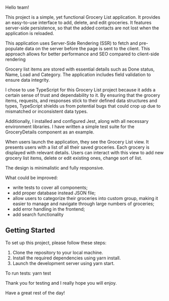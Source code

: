 Hello team!

This project is a simple, yet functional Grocery List application. It provides an easy-to-use interface to add, delete, and edit groceries. It features server-side persistence, so that the added contacts are not lost when the application is reloaded.

This application uses Server-Side Rendering (SSR) to fetch and pre-populate data on the server before the page is sent to the client. This approach allows for better performance and SEO compared to client-side rendering

Grocery list items are stored with essential details such as Done status, Name, Load and Category. The application includes field validation to ensure data integrity.

I chose to use TypeScript for this Grocery List project because it adds a certain sense of trust and dependability to it. By ensuring that the grocery items, requests, and responses stick to their defined data structures and types, TypeScript shields us from potential bugs that could crop up due to mismatched or inconsistent data types. 

Additionally, I installed and configured Jest, along with all necessary environment libraries. I have written a simple test suite for the GroceryDetails component as an example.

When users launch the application, they see the Grocery List view. It presents users with a list of all their saved groceries. Each grocery is displayed with relevant details. Users can interact with this view to add new grocery list items, delete or edit existing ones, change sort of list.


The design is minimalistic and fully responsive.


What could be improved:

- write tests to cover all components;
- add proper database instead JSON file;
- allow users to categorize their groceries into custom group, making it easier to manage and navigate through large numbers of groceries;
- add error handling in the frontend;
- add search functionality


## Getting Started

To set up this project, please follow these steps:

1. Clone the repository to your local machine.
2. Install the required dependencies using yarn install.
3. Launch the development server using yarn start.

To run tests: yarn test

Thank you for testing and I really hope you will enjoy.

Have a great rest of the day!